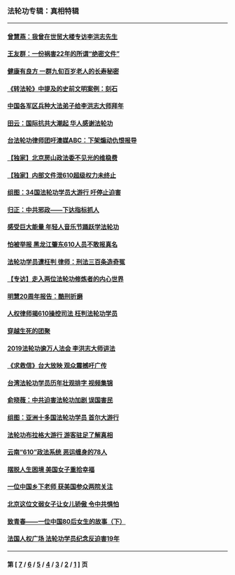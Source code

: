 ### 法轮功专辑：真相特辑
---
#### [曾慧燕：我曾在世贸大楼专访李洪志先生](../../pages/nf4389/n12898729.md?09080430) 
#### [王友群：一份祸害22年的所谓“绝密文件”](../../pages/nf4389/n12871750.md?09080430) 
#### [健康有良方 一群九旬百岁老人的长寿秘密](../../pages/nf4389/n12847475.md?09080430) 
#### [《转法轮》中提及的史前文明案例：刻石](../../pages/nf4389/n12758577.md?09080430) 
#### [中国各军区兵种大法弟子给李洪志大师拜年](../../pages/nf4389/n12750047.md?09080430) 
#### [田云：国际抗共大潮起 华人感谢法轮功](../../pages/nf4389/n12357708.md?09080430) 
#### [台法轮功律师团吁澳媒ABC：下架煽动仇恨报导](../../pages/nf4389/n12279917.md?09080430) 
#### [【独家】北京房山政法委不见光的维稳费](../../pages/nf4389/n12031979.md?09080430) 
#### [【独家】内部文件泄610超级权力未终止](../../pages/nf4389/n12023895.md?09080430) 
#### [组图：34国法轮功学员大游行 吁停止迫害](../../pages/nf4389/n11492658.md?09080430) 
#### [归正：中共邪政——下达指标抓人](../../pages/nf4389/n11474770.md?09080430) 
#### [感受巨大能量 年轻人音乐节踊跃学法轮功](../../pages/nf4389/n11441981.md?09080430) 
#### [怕被举报 黑龙江肇东610人员不敢报真名](../../pages/nf4389/n11436499.md?09080430) 
#### [法轮功学员遭枉判 律师：刑法三百条造奇冤](../../pages/nf4389/n11433943.md?09080430) 
#### [【专访】走入两位法轮功修炼者的内心世界](../../pages/nf4389/n11415623.md?09080430) 
#### [明慧20周年报告：酷刑折磨](../../pages/nf4389/n11387954.md?09080430) 
#### [人权律师揭610操控司法 枉判法轮功学员](../../pages/nf4389/n11313370.md?09080430) 
#### [穿越生死的团聚](../../pages/nf4389/n11258922.md?09080430) 
#### [2019法轮功逾万人法会 李洪志大师讲法](../../pages/nf4389/n11265303.md?09080430) 
#### [《求救信》台大放映 观众震撼吁广传](../../pages/nf4389/n10922251.md?09080430) 
#### [台湾法轮功学员历年壮观排字 视频集锦](../../pages/nf4389/n10878789.md?09080430) 
#### [俞晓薇：中共迫害法轮功加剧 误国害民](../../pages/nf4389/n10859260.md?09080430) 
#### [组图：亚洲十多国法轮功学员 首尔大游行](../../pages/nf4389/n10781149.md?09080430) 
#### [法轮功布拉格大游行 游客驻足了解真相](../../pages/nf4389/n10749360.md?09080430) 
#### [云南“610”政法系统 恶运缠身的78人](../../pages/nf4389/n10747534.md?09080430) 
#### [摆脱人生困境 美国女子重拾幸福](../../pages/nf4389/n10688678.md?09080430) 
#### [一位中国乡下老师 获美国参众两院关注](../../pages/nf4389/n10683927.md?09080430) 
#### [北京这位文弱女子让女儿骄傲 令中共惧怕](../../pages/nf4389/n10668341.md?09080430) 
#### [致青春——一位中国80后女生的故事（下）](../../pages/nf4389/n10642721.md?09080430) 
#### [法国人权广场 法轮功学员纪念反迫害19年](../../pages/nf4389/n10586601.md?09080430) 

---
#### 第 [ [7](./7.md?09080430) / [6](./6.md?09080430) / [5](./5.md?09080430) / [4](./4.md?09080430) / [3](./3.md?09080430) / [2](./2.md?09080430) / [1](./1.md?09080430) ] 页
